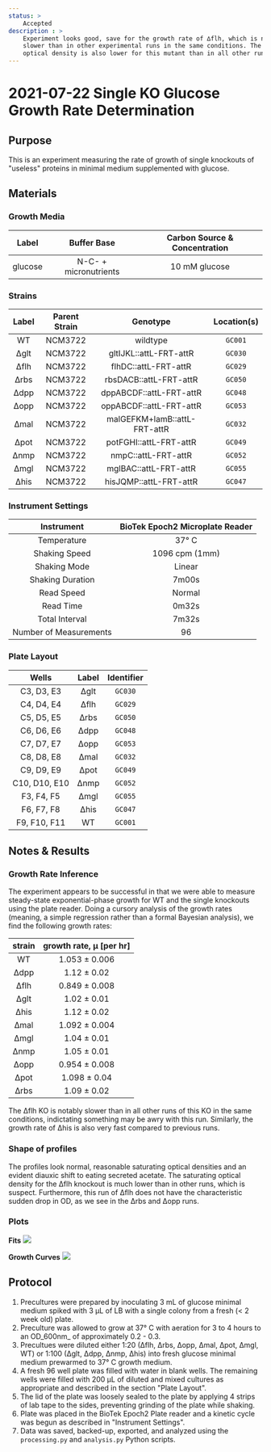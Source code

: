 ```yaml
---
status: >
    Accepted
description : >
    Experiment looks good, save for the growth rate of ∆flh, which is notably
    slower than in other experimental runs in the same conditions. The saturating 
    optical density is also lower for this mutant than in all other runs.
---
```


# 2021-07-22 Single KO Glucose Growth Rate Determination

## Purpose
This is an experiment measuring the rate of growth of single knockouts of 
"useless" proteins in minimal medium supplemented with glucose.

## Materials

### Growth Media
| **Label** | **Buffer Base** | **Carbon Source & Concentration** |
|:--:|:--:|:--:|
| glucose | N-C- + micronutrients | 10 mM glucose |

### Strains 
| **Label** | **Parent Strain**|  **Genotype** | **Location(s)**|
|:--: | :--:| :--:| :--:|
| WT | NCM3722 | wildtype | `GC001` |
| ∆glt | NCM3722 | gltIJKL::attL-FRT-attR | `GC030` |
| ∆flh | NCM3722 | flhDC::attL-FRT-attR | `GC029` |
| ∆rbs | NCM3722 | rbsDACB::attL-FRT-attR | `GC050` |
| ∆dpp | NCM3722 | dppABCDF::attL-FRT-attR | `GC048` |
| ∆opp | NCM3722 | oppABCDF::attL-FRT-attR | `GC053` |
| ∆mal | NCM3722 | malGEFKM+lamB::attL-FRT-attR | `GC032` |
| ∆pot | NCM3722 | potFGHI::attL-FRT-attR | `GC049` |
| ∆nmp | NCM3722 | nmpC::attL-FRT-attR | `GC052` | 
| ∆mgl | NCM3722 | mglBAC::attL-FRT-attR | `GC055` | 
| ∆his | NCM3722 | hisJQMP::attL-FRT-attR | `GC047` |

### Instrument Settings
| Instrument | BioTek Epoch2 Microplate Reader|
|:--:| :--:|
| Temperature| 37° C|
| Shaking Speed| 1096 cpm (1mm) |
| Shaking Mode | Linear |
| Shaking Duration| 7m00s|
|Read Speed| Normal|
| Read Time | 0m32s|
| Total Interval | 7m32s |
| Number of Measurements | 96 | 

### Plate Layout
| **Wells** | **Label** | **Identifier** |
|:--: | :--:  | :--: |
|C3, D3, E3 | ∆glt | `GC030` | 
|C4, D4, E4 | ∆flh | `GC029` |
|C5, D5, E5 | ∆rbs | `GC050` |
|C6, D6, E6 | ∆dpp | `GC048` |
|C7, D7, E7 | ∆opp | `GC053` |
|C8, D8, E8 | ∆mal | `GC032` | 
|C9, D9, E9 | ∆pot | `GC049` |
|C10, D10, E10 | ∆nmp | `GC052` |
|F3, F4, F5 | ∆mgl | `GC055` |
|F6, F7, F8 | ∆his | `GC047` |
|F9, F10, F11 | WT | `GC001` |


## Notes & Results

### Growth Rate Inference
The experiment appears to be successful in that we were able to measure steady-state
exponential-phase growth for WT and the single knockouts using the plate reader.
Doing a cursory analysis of the growth rates (meaning, a simple regression rather 
than a formal Bayesian analysis), we find the following growth rates:

| **strain** | **growth rate, µ [per hr]** |
|:--: |:--:|
|WT | 1.053 ± 0.006 |
|∆dpp | 1.12 ± 0.02 |
|∆flh | 0.849 ± 0.008 | 
|∆glt | 1.02 ± 0.01|
|∆his | 1.12 ± 0.02|
|∆mal | 1.092 ± 0.004|
|∆mgl | 1.04 ± 0.01|
|∆nmp | 1.05 ± 0.01 |
|∆opp | 0.954 ± 0.008 |
|∆pot | 1.098 ± 0.04 |
|∆rbs | 1.09 ± 0.02 |

The ∆flh KO is notably slower than in all other runs of this KO in the same 
conditions, indictating something may be awry with this run. Similarly, the growth 
rate of ∆his is also very fast compared to previous runs. 


### Shape of profiles
The profiles look normal, reasonable saturating optical densities and an evident 
diauxic shift to eating secreted acetate. The saturating optical density for the 
∆flh knockout is much lower than in other runs, which is suspect. Furthermore, 
this run of ∆flh does not have the characteristic sudden drop in OD, as we see in 
the ∆rbs and ∆opp runs.

### Plots
**Fits**
![](output/2021-07-22_r1_SingleKO_glucose_fits.png)

**Growth Curves**
![](output/2021-07-22_r1_SingleKO_glucose_raw_traces.png)

## Protocol 
1.  Precultures were prepared by inoculating 3 mL of glucose minimal medium spiked 
with 3 µL of LB with a single colony from a fresh (< 2 week old) plate.
2. Preculture was allowed to grow at 37° C with aeration for 3 to 4 hours to an OD_600nm_ 
of approximately 0.2 - 0.3. 
3. Precultues were diluted either 1:20 (∆flh, ∆rbs, ∆opp, ∆mal, ∆pot, ∆mgl, WT) 
or 1:100 (∆glt, ∆dpp, ∆nmp, ∆his) into fresh glucose minimal medium prewarmed to 37° C
growth medium. 
4. A fresh 96 well plate was filled with water in blank wells. The remaining wells 
were filled with 200 µL of diluted and mixed cultures as appropriate and described in 
the section "Plate Layout".
5. The lid of the plate was loosely sealed to the plate by applying 4 strips of 
lab tape to the sides, preventing grinding of the plate while shaking. 
6. Plate was placed in the BioTek Epoch2 Plate reader and a kinetic cycle was begun 
as described in "Instrument Settings".
7. Data was saved, backed-up, exported, and analyzed using the `processing.py` and 
`analysis.py` Python scripts.
